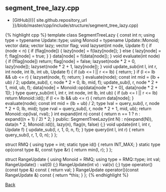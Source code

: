 ## segment_tree_lazy.cpp

- [GitHub]({{ site.github.repository_url }}/blob/master/cpp/include/structure/segment_tree_lazy.cpp)

{% highlight cpp %}
template<typename Update>
class SegmentTreeLazy {
  const int n;
  using type = typename Update::type;
  using Monoid = typename Update::Monoid;
  vector<type> data;
  vector<Update> lazy;
  vector<bool> flag;
  void lazyset(int node, Update f) {
    if (node < n) {
      if (flag[node]) { lazy[node] = f(lazy[node]); }
      else { lazy[node] = f; flag[node] = true; }
    }
    data[node] = f(data[node]);
  }
  void evaluate(int node) {
    if (!flag[node]) return;
    flag[node] = false;
    lazyset(node * 2 + 0, lazy[node]);
    lazyset(node * 2 + 1, lazy[node]);
  }
  void update_sub(int l, int r, int node, int lb, int ub, Update f) {
    if (ub <= l || r <= lb) { return; }
    if (l <= lb && ub <= r) { lazyset(node, f); return; }
    evaluate(node);
    const int mid = (lb + ub) / 2;
    update_sub(l, r, node * 2 + 0, lb, mid, f);
    update_sub(l, r, node * 2 + 1, mid, ub, f);
    data[node] = Monoid::op(data[node * 2 + 0], data[node * 2 + 1]);
  }
  type query_sub(int l, int r, int node, int lb, int ub) {
    if (ub <= l || r <= lb) return Monoid::id();
    if (l <= lb && ub <= r) { return data[node]; }
    evaluate(node);
    const int mid = (lb + ub) / 2;
    type lval = query_sub(l, r, node * 2 + 0, lb, mid);
    type rval = query_sub(l, r, node * 2 + 1, mid, ub);
    return Monoid::op(lval, rval);
  }
  int expand(int n) const { return n == 1 ? n : expand((n + 1) / 2) * 2; }
public:
  SegmentTreeLazy(int N) :
    n(expand(N)), data(n * 2, Monoid::id()), lazy(n), flag(n, false) {;}
  void update(int l, int r, Update f) { update_sub(l, r, 1, 0, n, f); }
  type query(int l, int r) { return query_sub(l, r, 1, 0, n); }
};

struct RMQ {
  using type = int;
  static type id() { return INT_MAX; }
  static type op(const type &l, const type &r) { return min(l, r); }
};

struct RangeUpdate {
  using Monoid = RMQ;
  using type = RMQ::type;
  int val;
  RangeUpdate() : val(0) {;}
  RangeUpdate(int v) : val(v) {;}
  type operator()(const type &) const { return val; }
  RangeUpdate operator()(const RangeUpdate &) const { return *this; }
};
{% endhighlight %}

[Back](../..)
